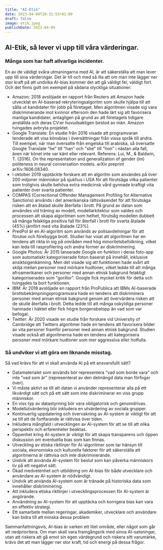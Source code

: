 ```yaml
---
title: "AI-Etik"
date: 2023-04-04T20:31:53+01:00
draft: false
image: etik.jpeg
publishDate: 2023-04-04
---
```


## AI-Etik, så lever vi upp till våra värderingar.

### Många som har haft allvarliga incidenter.

En av de väldigt svåra utmaningarna med AI, är att säkerställa att man lever upp till sina värderingar. Det är till och med så illa att om man inte lägger ner stor kraft på att undvika AI-bias kommer det att gå väldigt fel, väldigt fort. Och det finns gott om exempel på sådana olyckliga situationer:

 * Amazon: 2018 avslöjade en rapport från Reuters att Amazon hade utvecklat en AI-baserad rekryteringsalgoritm som skulle hjälpa till att sålla ut kandidater för jobb på företaget. Men algoritmen visade sig vara diskriminerande mot kvinnor eftersom den hade lärt sig att favorisera manliga kandidater, antagligen på grund av att företagets tidigare anställda och deras CV:er huvudsakligen bestod av män. Amazon tvingades avbryta projektet.
 * Google Translate: En studie från 2016 visade att programvaran tenderade att visa könsbias i översättningar från vissa språk till andra. Till exempel, när man översatte från engelska till arabiska, så översatte Google Translate "he" till "han" och "she" till "hon" i nästan alla fall, även när könet inte var känt eller relevant. Referens: Lui, M., & Baldwin, T. (2016). On the representation and generalization of gender (im) politeness in neural conversation models. arXiv preprint arXiv:1606.08340.
 * I oktober 2019 upptäckte forskare att en algoritm som användes på över 200 miljoner människor på sjukhus i USA för att förutsäga vilka patienter som troligtvis skulle behöva extra medicinsk vård gynnade kraftigt vita patienter över svarta patienter.
 * COMPAS (Correctional Offender Management Profiling for Alternative Sanctions)  används i det amerikanska rättsväsendet för att förutsäga risken att en åtalad skulle återfalla i brott. På grund av datan som användes vid träning av modell, modellarkitektur som valdes och processen att skapa algoritmen som helhet, förutsåg modellen dubbelt så många felaktiga positiva fall för återfall i brott för svarta åtalade (45%) jämfört med vita åtalade (23%).
 * PredPol är en AI-algoritm som används av polisavdelningar för att förutse och förebygga brott. Studier har visat att algoritmen har en tendens att rikta in sig på områden med hög minoritetsbefolkning, vilket kan leda till rasprofilering och andra former av diskriminering. 
 * Google Photos: År 2015 lanserade Google en funktion i deras foto-app som automatiskt kategoriserade foton baserat på innehåll, inklusive ansiktsigenkänning. Men det visade sig att funktionen hade svårt att skilja mellan personer med mörkare hudtoner, vilket ledde till att många afroamerikaner och personer med annan etnisk bakgrund felaktigt kategoriserades som "gorillor". Google fick mycket kritik för detta och tvingades ta bort funktionen.
 * IBM: År 2018 avslöjade en rapport från ProPublica att IBMs AI-baserade brottsbekämpningsprogramvara hade en tendens att diskriminera personer med annan etnisk bakgrund genom att övervärdera risken att de skulle återfalla i brott. Detta ledde till att många oskyldiga personer hamnade i häktet eller fick högre borgensbelopp än vad som var befogat.
 * Twitter: År 2020 visade en studie från forskare vid University of Cambridge att Twitters algoritmer hade en tendens att favorisera bilder av vita personer framför personer med annan etnisk bakgrund. Studien visade också att algoritmerna hade en tendens att kategorisera personer med mörkare hudtoner som mer aggressiva eller hotfulla.


### Så undviker vi att göra om liknande misstag.

Så vad krävs för att vi skall använda AI på ett ansvarsfullt sätt?

 * Datamaterialet som används bör representera "vad som borde vara" och inte "vad som är" (representerat av den delmängd data man förfogar över).
 * Vi måste aktivt se till att datan vi använder representerar alla på ett likvärdigt sätt och på ett sätt som inte diskriminerar en viss grupp människor.
 * En viss typ av datastyrning bör vara obligatorisk och genomdrivas.
 * Modellutvärdering bör inkludera en utvärdering av sociala grupper.
 * Kontinuerlig uppdatering och övervakning av AI-system är viktigt för att se till att de fortfarande är rättvisa över tiden.
 * Inkludera mångfald i utvecklingen av AI-system för att se till att olika perspektiv och erfarenheter beaktas.
 * Öppenhet kring AI-system är viktigt för att skapa transparens och öppen diskussion om eventuella bias som kan finnas.
 * Utveckling av etiska riktlinjer för AI-algoritmer som tar hänsyn till sociala, ekonomiska och kulturella faktorer för att säkerställa att algoritmerna är rättvisa och inte diskriminerande.
 * Undvik att använda AI-system för beslut som kan påverka människors liv på ett negativt sätt.
 * Ökad medvetenhet och utbildning om AI-bias för både utvecklare och användare av AI-system är nödvändigt.
 * Undvik att använda AI-system som är tränade på historiska data som innehåller diskriminering.
 * Att inkludera etiska riktlinjer i utvecklingsprocessen för AI-system är avgörande.
 * Användning av AI-system för att upptäcka och korrigera bias kan vara en effektiv strategi.
 * Ett samarbete mellan regeringar, akademiker, utvecklare och användare kan bidra till att minska dessa problem

Sammanfattningsvis, AI-bias är varken ett litet område, eller något som går att nedprioritera. Om man skall vara framgångsrik med sinna AI-satsningar, utan att riskera att gå emot sin egen värdegrund och riskera sitt varumärke, krävs det att man lägger ner stor kraft, tid och energi på dessa frågor. 

